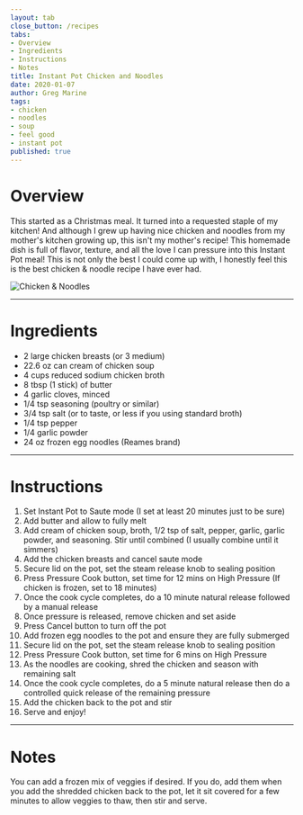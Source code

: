 ```yaml
---
layout: tab
close_button: /recipes
tabs:
- Overview
- Ingredients
- Instructions
- Notes
title: Instant Pot Chicken and Noodles
date: 2020-01-07
author: Greg Marine
tags: 
- chicken
- noodles
- soup
- feel good
- instant pot
published: true
---
```


# Overview

This started as a Christmas meal. It turned into a requested staple of my kitchen! And although I grew up having nice chicken and noodles from my mother's kitchen growing up, this isn't my mother's recipe! This homemade dish is full of flavor, texture, and all the love I can pressure into this Instant Pot meal! This is not only the best I could come up with, I honestly feel this is the best chicken & noodle recipe I have ever had.

![Chicken & Noodles](/assets/img/collections/recipes/instant-pot-chicken-and-noodles/instant-pot-chicken-and-noodles.jpg "The best chicken & noodles!")

<!--more-->

---

# Ingredients

- 2 large chicken breasts (or 3 medium)
- 22.6 oz can cream of chicken soup
- 4 cups reduced sodium chicken broth
- 8 tbsp (1 stick) of butter
- 4 garlic cloves, minced
- 1/4 tsp seasoning (poultry or similar)
- 3/4 tsp salt (or to taste, or less if you using standard broth)
- 1/4 tsp pepper
- 1/4 garlic powder
- 24 oz frozen egg noodles (Reames brand)

---

# Instructions

1. Set Instant Pot to Saute mode (I set at least 20 minutes just to be sure)
2. Add butter and allow to fully melt
3. Add cream of chicken soup, broth, 1/2 tsp of salt, pepper, garlic, garlic powder, and seasoning. Stir until combined (I usually combine until it simmers)
4. Add the chicken breasts and cancel saute mode
5. Secure lid on the pot, set the steam release knob to sealing position
6. Press Pressure Cook button, set time for 12 mins on High Pressure (If chicken is frozen, set to 18 minutes)
7. Once the cook cycle completes, do a 10 minute natural release followed by a manual release
8. Once pressure is released, remove chicken and set aside
9. Press Cancel button to turn off the pot
10. Add frozen egg noodles to the pot and ensure they are fully submerged
11. Secure lid on the pot, set the steam release knob to sealing position
12. Press Pressure Cook button, set time for 6 mins on High Pressure
13. As the noodles are cooking, shred the chicken and season with remaining salt
14. Once the cook cycle completes, do a 5 minute natural release then do a controlled quick release of the remaining pressure
15. Add the chicken back to the pot and stir
16. Serve and enjoy!

---

# Notes

You can add a frozen mix of veggies if desired. If you do, add them when you add the shredded chicken back to the pot, let it sit covered for a few minutes to allow veggies to thaw, then stir and serve.